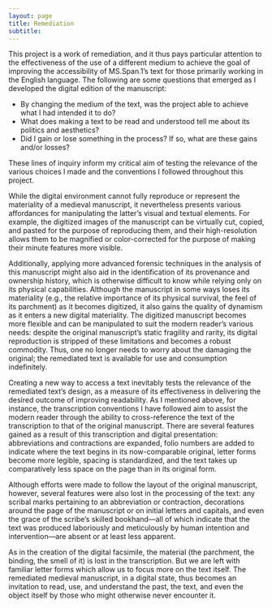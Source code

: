 ```yaml
---
layout: page
title: Remediation
subtitle: 
---
```


This project is a work of remediation, and it thus pays particular attention to the effectiveness of the use of a different medium to achieve the goal of improving the accessibility of MS.Span.1’s text for those primarily working in the English language. The following are some questions that emerged as I developed the digital edition of the manuscript:
- By changing the medium of the text, was the project able to achieve what I had intended it to do?
- What does making a text to be read and understood tell me about its politics and aesthetics?
- Did I gain or lose something in the process? If so, what are these gains and/or losses?

These lines of inquiry inform my critical aim of testing the relevance of the various choices I made and the conventions I followed throughout this project.

While the digital environment cannot fully reproduce or represent the materiality of a medieval manuscript, it nevertheless presents various affordances for manipulating the latter’s visual and textual elements. For example, the digitized images of the manuscript can be virtually cut, copied, and pasted for the purpose of reproducing them, and their high-resolution allows them to be magnified or color-corrected for the purpose of making their minute features more visible.

Additionally, applying more advanced forensic techniques in the analysis of this manuscript might also aid in the identification of its provenance and ownership history, which is otherwise difficult to know while relying only on its physical capabilities. Although the manuscript in some ways loses its materiality (e.g., the relative importance of its physical survival, the feel of its parchment) as it becomes digitized, it also gains the quality of dynamism as it enters a new digital materiality. The digitized manuscript becomes more flexible and can be manipulated to suit the modern reader’s various needs: despite the original manuscript’s static fragility and rarity, its digital reproduction is stripped of these limitations and becomes a robust commodity. Thus, one no longer needs to worry about the damaging the original; the remediated text is available for use and consumption indefinitely.

Creating a new way to access a text inevitably tests the relevance of the remediated text’s design, as a measure of its effectiveness in delivering the desired outcome of improving readability. As I mentioned above, for instance, the transcription conventions I have followed aim to assist the modern reader through the ability to cross-reference the text of the transcription to that of the original manuscript. There are several features gained as a result of this transcription and digital presentation: abbreviations and contractions are expanded, folio numbers are added to indicate where the text begins in its now-comparable original, letter forms become more legible, spacing is standardized, and the text takes up comparatively less space on the page than in its original form.

Although efforts were made to follow the layout of the original manuscript, however, several features were also lost in the processing of the text: any scribal marks pertaining to an abbreviation or contraction, decorations around the page of the manuscript or on initial letters and capitals, and even the grace of the scribe’s skilled bookhand—all of which indicate that the text was produced laboriously and meticulously by human intention and intervention—are absent or at least less apparent.

As in the creation of the digital facsimile, the material (the parchment, the binding, the smell of it) is lost in the transcription. But we are left with familiar letter forms which allow us to focus more on the text itself. The remediated medieval manuscript, in a digital state, thus becomes an invitation to read, use, and understand the past, the text, and even the object itself by those who might otherwise never encounter it.

